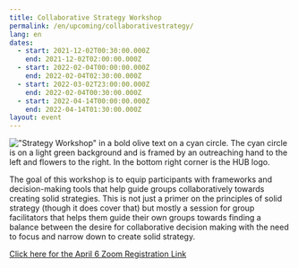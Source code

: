 ```yaml
---
title: Collaborative Strategy Workshop
permalink: /en/upcoming/collaborativestrategy/
lang: en
dates:
  - start: 2021-12-02T00:30:00.000Z
    end: 2021-12-02T02:00:00.000Z
  - start: 2022-02-04T00:00:00.000Z
    end: 2022-02-04T02:30:00.000Z
  - start: 2022-03-02T23:00:00.000Z
    end: 2022-02-04T00:30:00.000Z
  - start: 2022-04-14T00:00:00.000Z
    end: 2022-04-14T01:30:00.000Z
layout: event
---
```

!["Strategy Workshop" in a bold olive text on a cyan circle. The cyan circle is on a light green background and is framed by an outreaching hand to the left and flowers to the right. In the bottom right corner is the HUB logo.](/media/strategy_zoom_banner.png "Collaborative Strategy Workshop")

The goal of this workshop is to equip participants with frameworks and decision-making tools that help guide groups collaboratively towards creating solid strategies. This is not just a primer on the principles of solid strategy (though it does cover that) but mostly a session for group facilitators that helps them guide their own groups towards finding a balance between the desire for collaborative decision making with the need to focus and narrow down to create solid strategy.

[Click here for the April 6 Zoom Registration Link](https://us02web.zoom.us/meeting/register/tZwodeysrjwtHtKCuQY0GUE-N7mkG0b7WsxP)